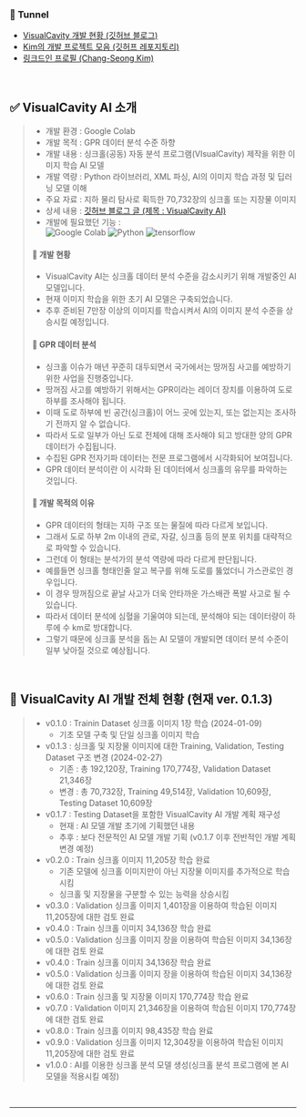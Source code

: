 ### 🎁 Tunnel
- [VisualCavity 개발 현황 (깃허브 블로그)](https://kim-src.github.io/categories/visualcavity/)
- [Kim의 개발 프로젝트 모음 (깃허프 레포지토리)](https://github.com/Kim-src/All-Projects)
- [링크드인 프로필 (Chang-Seong Kim)](https://www.linkedin.com/in/chang-seong-kim-7826142a0/)

<br>

## ✅ VisualCavity AI 소개
> - 개발 환경 : Google Colab
> - 개발 목적 : GPR 데이터 분석 수준 하향
> - 개발 내용 : 싱크홀(공동) 자동 분석 프로그램(VIsualCavity) 제작을 위한 이미지 학습 AI 모델
> - 개발 역량 : Python 라이브러리, XML 파싱, AI의 이미지 학습 과정 및 딥러닝 모델 이해
> - 주요 자료 : 지하 물리 탐사로 획득한 70,732장의 싱크홀 또는 지장물 이미지
> - 상세 내용 : <a href="https://kim-src.github.io/categories/visualcavity-ai/">깃허브 블로그 글 (제목 : VisualCavity AI)</a>
> - 개발에 필요했던 기능 :  
> <img alt="Google Colab" src="https://img.shields.io/badge/-Google_Colab-F9AB00?style=flat-square&logo=google-colab&logoColor=white" /> <img alt="Python" src="https://img.shields.io/badge/-Python-3776AB?style=flat-square&logo=python&logoColor=white" /> <img alt="tensorflow" src="https://img.shields.io/badge/TensorFlow-%23FF6F00.svg?style=flat-square&logo=TensorFlow&logoColor=white" />
> 
> #### 🎯 개발 현황
> - VisualCavity AI는 싱크홀 데이터 분석 수준을 감소시키기 위해 개발중인 AI 모델입니다.
> - 현재 이미지 학습을 위한 초기 AI 모델은 구축되었습니다.
> - 추후 준비된 7만장 이상의 이미지를 학습시켜서 AI의 이미지 분석 수준을 상승시킬 예정입니다.
> 
> #### 🎯 GPR 데이터 분석
> - 싱크홀 이슈가 매년 꾸준히 대두되면서 국가에서는 땅꺼짐 사고를 예방하기 위한 사업을 진행중입니다.
> - 땅꺼짐 사고를 예방하기 위해서는 GPR이라는 레이더 장치를 이용하여 도로 하부를 조사해야 됩니다.
> - 이때 도로 하부에 빈 공간(싱크홀)이 어느 곳에 있는지, 또는 없는지는 조사하기 전까지 알 수 없습니다.
> - 따라서 도로 일부가 아닌 도로 전체에 대해 조사해야 되고 방대한 양의 GPR 데이터가 수집됩니다.
> - 수집된 GPR 전자기파 데이터는 전문 프로그램에서 시각화되어 보여집니다.
> - GPR 데이터 분석이란 이 시각화 된 데이터에서 싱크홀의 유무를 파악하는 것입니다.
> 
> #### 🎯 개발 목적의 이유
> - GPR 데이터의 형태는 지하 구조 또는 물질에 따라 다르게 보입니다.
> - 그래서 도로 하부 2m 이내의 관로, 자갈, 싱크홀 등의 분포 위치를 대략적으로 파악할 수 있습니다.
> - 그런데 이 형태는 분석가의 분석 역량에 따라 다르게 판단됩니다.
> - 예를들면 싱크홀 형태인줄 알고 복구를 위해 도로를 뚫었더니 가스관로인 경우입니다.
> - 이 경우 땅꺼짐으로 끝날 사고가 더욱 안타까운 가스배관 폭발 사고로 될 수 있습니다.
> - 따라서 데이터 분석에 심혈을 기울여야 되는데, 분석해야 되는 데이터량이 하루에 수 km로 방대합니다.
> - 그렇기 때문에 싱크홀 분석을 돕는 AI 모델이 개발되면 데이터 분석 수준이 일부 낮아질 것으로 예상됩니다.

<br>

## 🚀 VisualCavity AI 개발 전체 현황 (현재 ver. 0.1.3)
> - v0.1.0 : Trainin Dataset 싱크홀 이미지 1장 학습 (2024-01-09)
>   - 기초 모델 구축 및 단일 싱크홀 이미지 학습
> - v0.1.3 : 싱크홀 및 지장물 이미지에 대한 Training, Validation, Testing Dataset 구조 변경 (2024-02-27)
>   - 기존 : 총 192,120장, Training 170,774장, Validation Dataset 21,346장
>   - 변경 : 총 70,732장, Training 49,514장, Validation 10,609장, Testing Dataset 10,609장  
> - v0.1.7 : Testing Dataset을 포함한 VisualCavity AI 개발 계획 재구성
>   - 현재 : AI 모델 개발 초기에 기획했던 내용
>   - 추후 : 보다 전문적인 AI 모델 개발 기획 (v0.1.7 이후 전반적인 개발 계획 변경 예정)
> - v0.2.0 : Train 싱크홀 이미지 11,205장 학습 완료
>   - 기존 모델에 싱크홀 이미지만이 아닌 지장물 이미지를 추가적으로 학습시킴
>   - 싱크홀 및 지장물을 구분할 수 있는 능력을 상승시킴
> - v0.3.0 : Validation 싱크홀 이미지 1,401장을 이용하여 학습된 이미지 11,205장에 대한 검토 완료
> - v0.4.0 : Train 싱크홀 이미지 34,136장 학습 완료
> - v0.5.0 : Validation 싱크홀 이미지 장을 이용하여 학습된 이미지 34,136장에 대한 검토 완료
> - v0.4.0 : Train 싱크홀 이미지 34,136장 학습 완료
> - v0.5.0 : Validation 싱크홀 이미지 장을 이용하여 학습된 이미지 34,136장에 대한 검토 완료
> - v0.6.0 : Train 싱크홀 및 지장물 이미지 170,774장 학습 완료
> - v0.7.0 : Validation 이미지 21,346장을 이용하여 학습된 이미지 170,774장에 대한 검토 완료
> - v0.8.0 : Train 싱크홀 이미지 98,435장 학습 완료
> - v0.9.0 : Validation 싱크홀 이미지 12,304장을 이용하여 학습된 이미지 11,205장에 대한 검토 완료
> - v1.0.0 : AI를 이용한 싱크홀 분석 모델 생성(싱크홀 분석 프로그램에 본 AI 모델을 적용시킬 예정)

<br>

***

<br>
<br>
<br>
